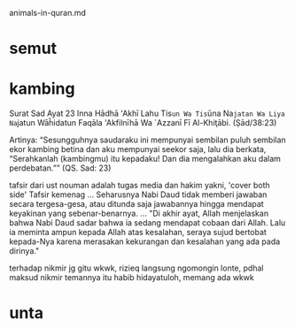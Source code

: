 animals-in-quran.md

# semut
# kambing
Surat Sad Ayat 23
Inna Hādhā 'Akhī Lahu Tis`un Wa Tis`ūna Na`jatan Wa Liya Na`jatun Wāĥidatun Faqāla 'Akfilnīhā Wa `Azzanī Fī Al-Khiţābi. (Ṣād/38:23)

Artinya:
“Sesungguhnya saudaraku ini mempunyai sembilan puluh sembilan ekor kambing betina dan aku mempunyai seekor saja, lalu dia berkata, “Serahkanlah (kambingmu) itu kepadaku! Dan dia mengalahkan aku dalam perdebatan.”” (QS. Sad: 23)

tafsir dari ust nouman adalah tugas media dan hakim yakni, 'cover both side'
Tafsir kemenag
...
Seharusnya Nabi Daud tidak memberi jawaban secara tergesa-gesa, atau ditunda saja jawabannya hingga mendapat keyakinan yang sebenar-benarnya.
...
"Di akhir ayat, Allah menjelaskan bahwa Nabi Daud sadar bahwa ia sedang mendapat cobaan dari Allah. Lalu ia meminta ampun kepada Allah atas kesalahan, seraya sujud bertobat kepada-Nya karena merasakan kekurangan dan kesalahan yang ada pada dirinya."

terhadap nikmir jg gitu wkwk, rizieq langsung ngomongin lonte, pdhal maksud nikmir temannya itu habib hidayatuloh, memang ada wkwk

# unta